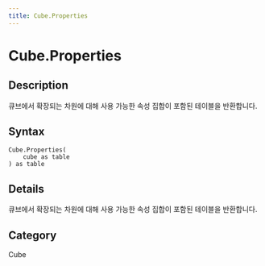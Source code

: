 ```yaml
---
title: Cube.Properties
---
```


# Cube.Properties


## Description

큐브에서 확장되는 차원에 대해 사용 가능한 속성 집합이 포함된 테이블을 반환합니다.


## Syntax

```powerquery
Cube.Properties(
    cube as table
) as table
```


## Details

큐브에서 확장되는 차원에 대해 사용 가능한 속성 집합이 포함된 테이블을 반환합니다.



## Category
Cube
